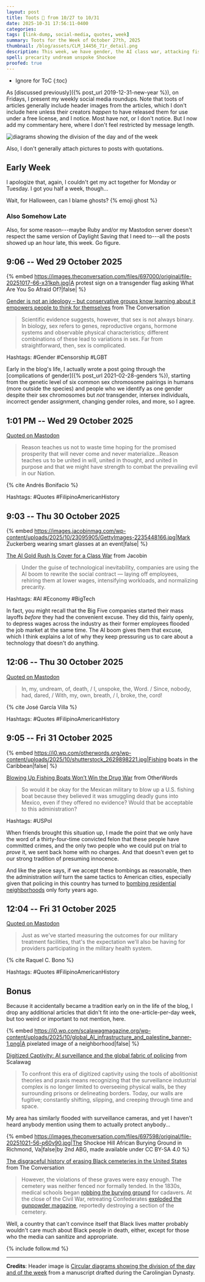 ```yaml
---
layout: post
title: Toots 🦣 from 10/27 to 10/31
date: 2025-10-31 17:56:11-0400
categories:
tags: [link-dump, social-media, quotes, week]
summary: Toots for the Week of October 27th, 2025
thumbnail: /blog/assets/CLM_14456_71r_detail.png
description: This week, we have gender, the AI class war, attacking fishing boats, the surveillance state, erasing Black cemeteries, and Filipino American History.
spell: precarity undream unspoke Shockoe
proofed: true
---
```


* Ignore for ToC
{:toc}

As [discussed previously]({% post_url 2019-12-31-new-year %}), on Fridays, I present my weekly social media roundups.  Note that toots of articles generally include header images from the articles, which I don't include here unless their creators *happen* to have released them for use under a free license, and I notice.  Most have not, or I don't notice.  But I now add my commentary here, where I don't feel restricted by message length.

![diagrams showing the division of the day and of the week](/blog/assets/CLM_14456_71r_detail.png "What do you think, too much rouge for a monk?")

Also, I don't generally attach pictures to posts with quotations.

## Early Week

I apologize that, again, I couldn't get my act together for Monday or Tuesday.  I got you half a week, though...

Wait, for Halloween, can I blame ghosts?  {% emoji ghost %}

### Also Somehow Late

Also, for some reason---maybe Ruby and/or my Mastodon server doesn't respect the same version of Daylight Saving that I need to---all the posts showed up an hour late, this week.  Go figure.

## 9:06 -- Wed 29 October 2025

{% embed https://images.theconversation.com/files/697000/original/file-20251017-66-x31kph.jpg|A protest sign on a transgender flag asking What Are You So Afraid Of?|false| %}

[<i class="fab fa-mastodon"></i>](https://mastodon.social/@jcolag/115457837267966912) [Gender is not an ideology – but conservative groups know learning about it empowers people to think for themselves](https://theconversation.com/gender-is-not-an-ideology-but-conservative-groups-know-learning-about-it-empowers-people-to-think-for-themselves-265549) from The Conversation

 > Scientific evidence suggests, however, that sex is not always binary. In biology, sex refers to genes, reproductive organs, hormone systems and observable physical characteristics; different combinations of these lead to variations in sex. Far from straightforward, then, sex is complicated.

Hashtags:  #Gender #Censorship #LGBT

Early in the blog's life, I actually wrote a post going through the [complications of gender]({% post_url 2021-02-28-genders %}), starting from the genetic level of six common sex chromosome pairings in humans (more outside the species) and people who we identify as one gender despite their sex chromosomes but *not* transgender, intersex individuals, incorrect gender assignment, changing gender roles, and more, so I agree.

## 1:01 PM -- Wed 29 October 2025

[<i class="fab fa-mastodon"></i> Quoted on Mastodon](https://mastodon.social/@jcolag/115458524257277248)

 > Reason teaches us not to waste time hoping for the promised prosperity that will never come and never materialize...Reason teaches us to be united in will, united in thought, and united in purpose and that we might have strength to combat the prevailing evil in our Nation.

{% cite Andrés Bonifacio %}

Hashtags:  #Quotes #FilipinoAmericanHistory

## 9:03 -- Thu 30 October 2025

{% embed https://images.jacobinmag.com/wp-content/uploads/2025/10/23095905/GettyImages-2235448166.jpg|Mark Zuckerberg wearing smart glasses at an event|false| %}

[<i class="fab fa-mastodon"></i>](https://mastodon.social/@jcolag/115463495430278769) [The AI Gold Rush Is Cover for a Class War](https://jacobin.com/2025/10/artificial-intelligence-big-tech-labor/) from Jacobin

 > Under the guise of technological inevitability, companies are using the AI boom to rewrite the social contract — laying off employees, rehiring them at lower wages, intensifying workloads, and normalizing precarity.

Hashtags:  #AI #Economy #BigTech

In fact, you might recall that the Big Five companies started their mass layoffs *before* they had the convenient excuse.  They did this, fairly openly, to depress wages across the industry as their former employees flooded the job market at the same time.  The AI boom gives them that excuse, which I think explains a lot of why they keep pressuring us to care about a technology that doesn't do anything.

## 12:06 -- Thu 30 October 2025

[<i class="fab fa-mastodon"></i> Quoted on Mastodon](https://mastodon.social/@jcolag/115464206784267755)

 > In, my, undream, of, death, / I, unspoke, the, Word. / Since, nobody, had, dared, / With, my, own, breath, / I, broke, the, cord!

{% cite José García Villa %}

Hashtags:  #Quotes #FilipinoAmericanHistory

## 9:05 -- Fri 31 October 2025

{% embed https://i0.wp.com/otherwords.org/wp-content/uploads/2025/10/shutterstock_2629898221.jpg|Fishing boats in the Caribbean|false| %}

[<i class="fab fa-mastodon"></i>](https://mastodon.social/@jcolag/115469157546921214) [Blowing Up Fishing Boats Won’t Win the Drug War](https://otherwords.org/blowing-up-fishing-boats-wont-win-the-drug-war/) from OtherWords

 > So would it be okay for the Mexican military to blow up a U.S. fishing boat because they believed it was smuggling deadly guns into Mexico, even if they offered no evidence? Would that be acceptable to this administration?

Hashtags:  #USPol

When friends brought this situation up, I made the point that we only have the word of a thirty-four-time convicted felon that these people have committed crimes, and the only two people who we could put on trial to *prove* it, we sent back home with no charges.  And that doesn't even get to our strong tradition of presuming innocence.

And like the piece says, if we accept these bombings as reasonable, then the administration *will* turn the same tactics to American cities, especially given that policing in this country has turned to [bombing residential neighborhoods](https://en.wikipedia.org/wiki/1985_MOVE_bombing) only forty years ago.

## 12:04 -- Fri 31 October 2025

[<i class="fab fa-mastodon"></i> Quoted on Mastodon](https://mastodon.social/@jcolag/115469860768784788)

 > Just as we've started measuring the outcomes for our military treatment facilities, that's the expectation we'll also be having for providers participating in the military health  system.

{% cite Raquel C. Bono %}

Hashtags:  #Quotes #FilipinoAmericanHistory

## Bonus

Because it accidentally became a tradition early on in the life of the blog, I drop any additional articles that didn't fit into the one-article-per-day week, but too weird or important to not mention, here.

{% embed https://i0.wp.com/scalawagmagazine.org/wp-content/uploads/2025/10/global_AI_infrastructure_and_palestine_banner-1.png|A pixelated image of a neighborhood|false| %}

<i class="fas fa-square"></i> [Digitized Captivity: AI surveillance and the global fabric of policing](https://scalawagmagazine.org/2025/10/digitized-captivity-ai-surveillance-and-the-global-fabric-of-policing/) from Scalawag

 > To confront this era of digitized captivity using the tools of abolitionist theories and praxis means recognizing that the surveillance industrial complex is no longer limited to overseeing physical walls, be they surrounding prisons or delineating borders. Today, our walls are fugitive; constantly shifting, slipping, and creeping through time and space.

My area has similarly flooded with surveillance cameras, and yet I haven't heard anybody mention using them to actually protect anybody...

{% embed https://images.theconversation.com/files/697598/original/file-20251021-56-p60v90.jpg|The Shockoe Hill African Burying Ground in Richmond, Va|false|by 2nd ABG, made available under CC BY-SA 4.0 %}

<i class="fas fa-square"></i> [The disgraceful history of erasing Black cemeteries in the United States](https://theconversation.com/the-disgraceful-history-of-erasing-black-cemeteries-in-the-united-states-264864) from The Conversation

 > However, the violations of these graves were easy enough. The cemetery was neither fenced nor formally tended. In the 1830s, medical schools began [robbing the burying ground](https://www.richmondcemeteries.org/potters-field/) for cadavers. At the close of the Civil War, retreating Confederates [exploded the gunpowder magazine](https://www.tclf.org/sites/default/files/microsites/landslide2021/locations/shockoe.html), reportedly destroying a section of the cemetery.

Well, a country that can't convince itself that Black lives matter probably wouldn't care much about Black people in death, either, except for those who the media can sanitize and appropriate.

{% include follow.md %}

* * *

**Credits**:  Header image is [Circular diagrams showing the division of the day and of the week](https://commons.wikimedia.org/wiki/File:CLM_14456_71r_detail.jpg) from a manuscript drafted during the Carolingian Dynasty.
